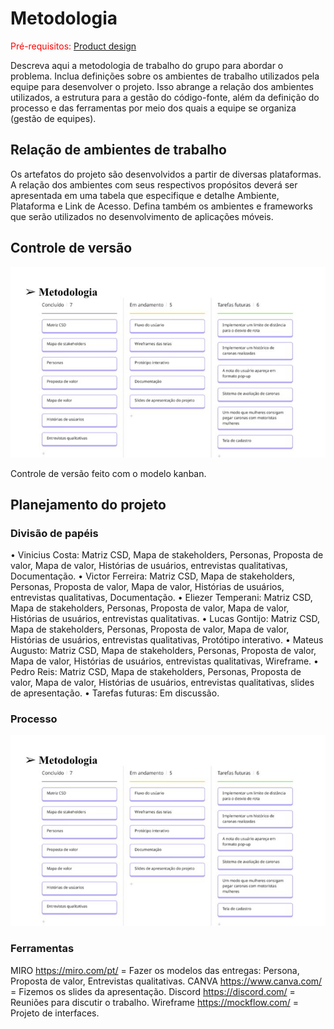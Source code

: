 
# Metodologia

<span style="color:red">Pré-requisitos: <a href="03-Product-design.md"> Product design</a></span>

Descreva aqui a metodologia de trabalho do grupo para abordar o problema. Inclua definições sobre os ambientes de trabalho utilizados pela equipe para desenvolver o projeto. Isso abrange a relação dos ambientes utilizados, a estrutura para a gestão do código-fonte, além da definição do processo e das ferramentas por meio dos quais a equipe se organiza (gestão de equipes).

## Relação de ambientes de trabalho

Os artefatos do projeto são desenvolvidos a partir de diversas plataformas. A relação dos ambientes com seus respectivos propósitos deverá ser apresentada em uma tabela que especifique e detalhe Ambiente, Plataforma e Link de Acesso. Defina também os ambientes e frameworks que serão utilizados no desenvolvimento de aplicações móveis.

## Controle de versão

![alt text](images/ti.jpg)

Controle de versão feito com o modelo kanban.

## Planejamento do projeto

###  Divisão de papéis

• Vinicius Costa: Matriz CSD, Mapa de stakeholders, Personas, Proposta de valor, Mapa de valor, Histórias de usuários, entrevistas qualitativas, Documentação.
• Victor Ferreira: Matriz CSD, Mapa de stakeholders, Personas, Proposta de valor, Mapa de valor, Histórias de usuários, entrevistas qualitativas, Documentação.
• Eliezer Temperani: Matriz CSD, Mapa de stakeholders, Personas, Proposta de valor, Mapa de valor, Histórias de usuários, entrevistas qualitativas.
• Lucas Gontijo: Matriz CSD, Mapa de stakeholders, Personas, Proposta de valor, Mapa de valor, Histórias de usuários, entrevistas qualitativas, Protótipo interativo.
• Mateus Augusto: Matriz CSD, Mapa de stakeholders, Personas, Proposta de valor, Mapa de valor, Histórias de usuários, entrevistas qualitativas, Wireframe.
• Pedro Reis: Matriz CSD, Mapa de stakeholders, Personas, Proposta de valor, Mapa de valor, Histórias de usuários, entrevistas qualitativas, slides de apresentação.
• Tarefas futuras: Em discussão.

### Processo
![alt text](images/ti.jpg)


### Ferramentas

MIRO https://miro.com/pt/ = Fazer os modelos das entregas: Persona, Proposta de valor, Entrevistas qualitativas.
CANVA https://www.canva.com/ = Fizemos os slides da apresentação.
Discord https://discord.com/ = Reuniões para discutir o trabalho.
Wireframe https://mockflow.com/ = Projeto de interfaces.

 
 
